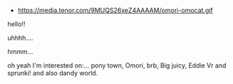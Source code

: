 - https://media.tenor.com/9MUQS26xeZ4AAAAM/omori-omocat.gif

hello!! 

uhhhh.... 

hmmm... 

oh yeah I'm interested on:... pony town, Omori, brb, Big juicy, Eddie Vr and sprunki! and also dandy world. 
